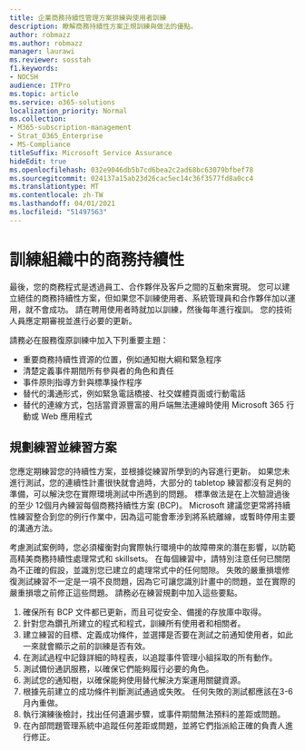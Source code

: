 ```yaml
---
title: 企業商務持續性管理方案排練與使用者訓練
description: 瞭解商務持續性方案正規訓練與做法的優點。
author: robmazz
ms.author: robmazz
manager: laurawi
ms.reviewer: sosstah
f1.keywords:
- NOCSH
audience: ITPro
ms.topic: article
ms.service: o365-solutions
localization_priority: Normal
ms.collection:
- M365-subscription-management
- Strat_O365_Enterprise
- MS-Compliance
titleSuffix: Microsoft Service Assurance
hideEdit: true
ms.openlocfilehash: 032e9046db5b7cd6bea2c2ad68bc63079bfbef78
ms.sourcegitcommit: 024137a15ab23d26cac5ec14c36f3577fd8a0cc4
ms.translationtype: MT
ms.contentlocale: zh-TW
ms.lasthandoff: 04/01/2021
ms.locfileid: "51497563"
---
```

# <a name="train-for-business-continuity-in-your-organization"></a>訓練組織中的商務持續性

最後，您的商務程式是透過員工、合作夥伴及客戶之間的互動來實現。 您可以建立絕佳的商務持續性方案，但如果您不訓練使用者、系統管理員和合作夥伴加以運用，就不會成功。 請在聘用使用者時就加以訓練，然後每年進行複訓。 您的技術人員應定期審視並進行必要的更新。

請務必在服務復原訓練中加入下列重要主題：

- 重要商務持續性資源的位置，例如通知樹大綱和緊急程序
- 清楚定義事件期間所有參與者的角色和責任
- 事件原則指導方針與標準操作程序
- 替代的溝通形式，例如緊急電話橋接、社交媒體頁面或行動電話
- 替代的連線方式，包括當資源豐富的用戶端無法連線時使用 Microsoft 365 行動或 Web 應用程式

## <a name="plan-the-exercise-and-exercise-the-plan"></a>規劃練習並練習方案

您應定期練習您的持續性方案，並根據從練習所學到的內容進行更新。 如果您未進行測試，您的連續性計畫很快就會過時，大部分的 tabletop 練習都沒有足夠的準備，可以解決您在實際環境測試中所遇到的問題。 標準做法是在上次驗證過後的至少 12個月內練習每個商務持續性方案 (BCP)。 Microsoft 建議您更常將持續性練習整合到您的例行作業中，因為這可能會牽涉到將系統離線，或暫時停用主要的溝通方法。  

考慮測試案例時，您必須權衡對向實際執行環境中的故障帶來的潛在影響，以防範高精美商務持續性處理常式和 skillsets。
在每個練習中，請特別注意任何已關閉為不正確的假設，並識別您已建立的處理常式中的任何間隙。 失敗的嚴重損壞修復測試練習不一定是一項不良問題，因為它可讓您識別計畫中的問題，並在實際的嚴重損壞之前修正這些問題。 請務必在練習規劃中加入這些要點。

1. 確保所有 BCP 文件都已更新，而且可從安全、備援的存放庫中取得。
2. 針對您為鑽孔所建立的程式和程式，訓練所有使用者和相關者。
3. 建立練習的目標、定義成功條件，並選擇是否要在測試之前通知使用者，如此一來就會顯示之前的訓練是否有效。
4. 在測試過程中記錄詳細的時程表，以追蹤事件管理小組採取的所有動作。
5. 測試備份通訊服務，以確保它們能夠履行必要的角色。
6. 測試您的通知樹，以確保能夠使用替代解決方案運用關鍵資源。
7. 根據先前建立的成功條件判斷測試通過或失敗。 任何失敗的測試都應該在3-6 月內重做。
8. 執行演練後檢討，找出任何遺漏步驟，或事件期間無法預料的差距或問題。
9. 在內部問題管理系統中追蹤任何差距或問題，並將它們指派給正確的負責人進行修正。
